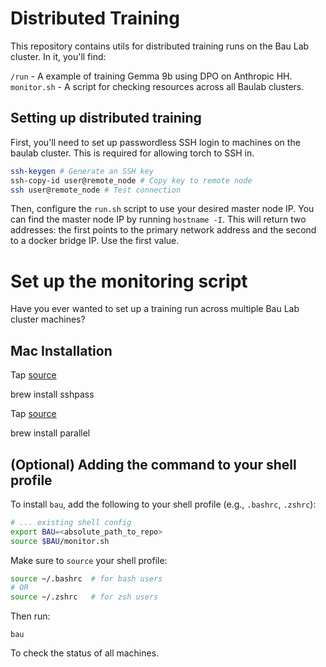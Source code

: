# Distributed Training

This repository contains utils for distributed training runs on the Bau Lab cluster. In it, you'll find:

`/run` - A example of training Gemma 9b using DPO on Anthropic HH.
`monitor.sh` - A script for checking resources across all Baulab clusters.

## Setting up distributed training

First, you'll need to set up passwordless SSH login to machines on the baulab cluster. This is required for allowing torch to SSH in.

```bash
ssh-keygen # Generate an SSH key
ssh-copy-id user@remote_node # Copy key to remote node
ssh user@remote_node # Test connection
```

Then, configure the `run.sh` script to use your desired master node IP. You can find the master node IP by running `hostname -I`. This will return two addresses: the first points to the primary network address and the second to a docker bridge IP. Use the first value.

# Set up the monitoring script

Have you ever wanted to set up a training run across multiple Bau Lab cluster machines?

## Mac Installation

Tap [source](https://formulae.brew.sh/formula/sshpass)

brew install sshpass

Tap [source](https://formulae.brew.sh/formula/parallel)

brew install parallel

## (Optional) Adding the command to your shell profile

To install `bau`, add the following to your shell profile (e.g., `.bashrc`, `.zshrc`):

```bash
# ... existing shell config
export BAU=<absolute_path_to_repo>
source $BAU/monitor.sh
```

Make sure to `source` your shell profile:

```bash
source ~/.bashrc  # for bash users
# OR
source ~/.zshrc   # for zsh users
```

Then run:

```
bau
```

To check the status of all machines.